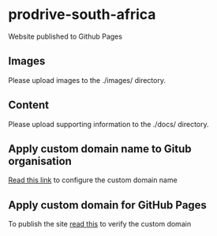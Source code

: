 # prodrive-south-africa
Website published to Github Pages

## Images
Please upload images to the ./images/ directory.

## Content
Please upload supporting information to the ./docs/ directory.

## Apply custom domain name to Gitub organisation
[Read this link](https://docs.github.com/en/pages/configuring-a-custom-domain-for-your-github-pages-site/verifying-your-custom-domain-for-github-pages#verifying-a-domain-for-your-organization-site) to configure the custom domain name

## Apply custom domain for GitHub Pages
To publish the site [read this](https://docs.github.com/en/pages/configuring-a-custom-domain-for-your-github-pages-site/verifying-your-custom-domain-for-github-pages#about-domain-verification-for-github-pages) to verify the custom domain